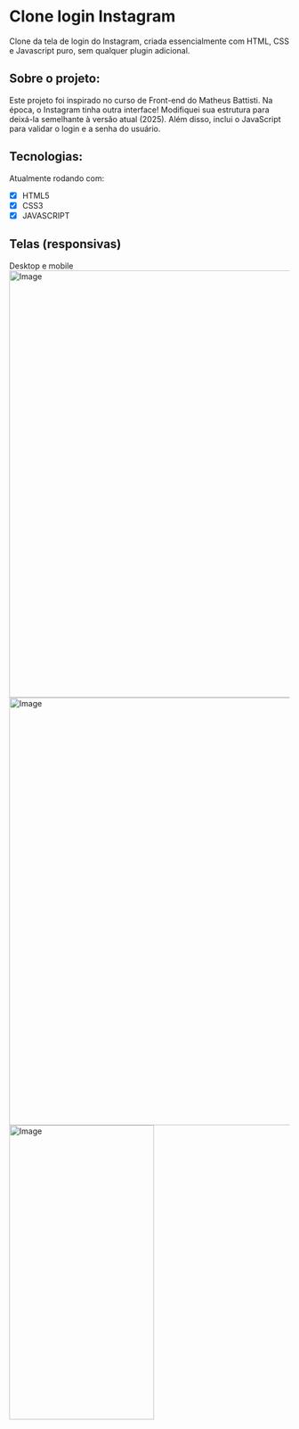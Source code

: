 # Clone login Instagram 
Clone da tela de login do Instagram, criada essencialmente com HTML, CSS e Javascript puro, sem qualquer plugin adicional.

## Sobre o projeto: 
Este projeto foi inspirado no curso de Front-end do Matheus Battisti. Na época, o Instagram tinha outra interface! Modifiquei sua estrutura para deixá-la semelhante à versão atual (2025).
Além disso, inclui o JavaScript para validar o login e a senha do usuário.

## Tecnologias:
Atualmente rodando com:

- [x] HTML5
- [x] CSS3
- [x] JAVASCRIPT 

## Telas (responsivas)
Desktop e mobile
<img width="1365" height="766" alt="Image" src="https://github.com/user-attachments/assets/190b3178-ef08-4650-85dc-a3bcf15dbf63" />
<img width="1365" height="767" alt="Image" src="https://github.com/user-attachments/assets/12e5e46d-b60c-473a-bce5-c01bf3825db4" />
<img width="260" height="528" alt="Image" src="https://github.com/user-attachments/assets/d0a4a0f0-ccf9-4ddc-9eb3-9c4726b91ebb" />



